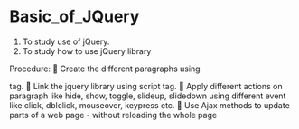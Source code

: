 # Basic_of_JQuery
1. To study use of jQuery.
2. To study how to use jQuery library

Procedure:
   Create the different paragraphs using <p> tag.
   Link the jquery library using script tag.
   Apply different actions on paragraph like hide, show, toggle, slideup, slidedown using
    different event like click, dblclick, mouseover, keypress etc.
   Use Ajax methods to update parts of a web page - without reloading the whole page
